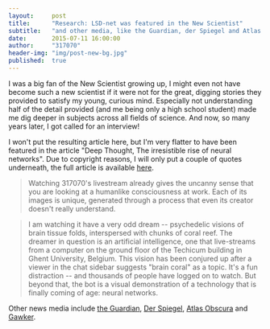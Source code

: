 ```yaml
---
layout:     post
title:      "Research: LSD-net was featured in the New Scientist"
subtitle:   "and other media, like the Guardian, der Spiegel and Atlas Obscura"
date:       2015-07-11 16:00:00
author:     "317070"
header-img: "img/post-new-bg.jpg"
published:  true
---
```


I was a big fan of the New Scientist growing up, I might even not have become such a new scientist if it were not for the great, digging stories they provided to satisfy my young, curious mind. Especially not understanding half of the detail provided (and me being only a high school student) made me dig deeper in subjects across all fields of science. And now, so many years later, I got called for an interview!

I won't put the resulting article here, but I'm very flatter to have been featured in the article "Deep Thought, The irresistible rise of neural networks". Due to copyright reasons, I will only put a couple of quotes underneath, the full article is available [here](https://www.newscientist.com/article/mg22730291-900-the-rapid-rise-of-neural-networks-and-why-theyll-rule-our-world/).

> Watching 317070's livestream already gives the uncanny sense that you are looking at a humanlike consciousness at work. Each of its images is unique, generated through a process that even its creator doesn't really understand.

>I am watching it have a very odd dream -- psychedelic visions of brain tissue folds, interspersed with chunks of coral reef. The dreamer in question is an artificial intelligence, one that live-streams from a computer on the ground floor of the Techicum building in Ghent University, Belgium. This vision has been conjured up after a viewer in the chat sidebar suggests "brain coral" as a topic. It's a fun distraction -- and thousands of people have logged on to watch. But beyond that, the bot is a visual demonstration of a technology that is finally coming of age: neural networks.

Other news media include [the Guardian](http://www.theguardian.com/technology/2015/jun/25/watch-android-dream-electric-sheep-live), [Der Spiegel](http://www.spiegel.de/netzwelt/games/twitch-projekt-nutzer-fuettern-lsd-rechner-mit-begriffen-a-1040647.html), [Atlas Obscura](http://www.atlasobscura.com/articles/livestreaming-a-computer-s-dreams) and [Gawker](http://internet.gawker.com/this-is-what-it-looks-like-when-a-computer-hallucinate-1713888679#).
